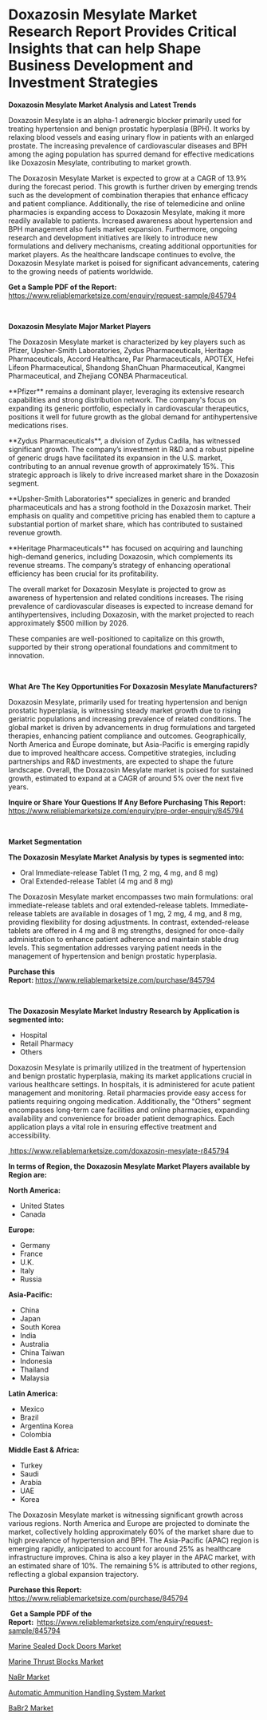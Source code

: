 <p><h1>Doxazosin Mesylate Market Research Report Provides Critical Insights that can help Shape Business Development and Investment Strategies</h1></p><p><strong>Doxazosin Mesylate Market Analysis and Latest Trends</strong></p>
<p><p>Doxazosin Mesylate is an alpha-1 adrenergic blocker primarily used for treating hypertension and benign prostatic hyperplasia (BPH). It works by relaxing blood vessels and easing urinary flow in patients with an enlarged prostate. The increasing prevalence of cardiovascular diseases and BPH among the aging population has spurred demand for effective medications like Doxazosin Mesylate, contributing to market growth.</p><p>The Doxazosin Mesylate Market is expected to grow at a CAGR of 13.9% during the forecast period. This growth is further driven by emerging trends such as the development of combination therapies that enhance efficacy and patient compliance. Additionally, the rise of telemedicine and online pharmacies is expanding access to Doxazosin Mesylate, making it more readily available to patients. Increased awareness about hypertension and BPH management also fuels market expansion. Furthermore, ongoing research and development initiatives are likely to introduce new formulations and delivery mechanisms, creating additional opportunities for market players. As the healthcare landscape continues to evolve, the Doxazosin Mesylate market is poised for significant advancements, catering to the growing needs of patients worldwide.</p></p>
<p><strong>Get a Sample PDF of the Report:&nbsp;</strong> <a href="https://www.reliablemarketsize.com/enquiry/request-sample/845794?utm_campaign=1943&utm_medium=2&utm_source=Github&utm_content=ia&utm_term=01042025&utm_id=doxazosin-mesylate">https://www.reliablemarketsize.com/enquiry/request-sample/845794</a></p>
<p>&nbsp;</p>
<p><strong>Doxazosin Mesylate Major Market Players</strong></p>
<p><p>The Doxazosin Mesylate market is characterized by key players such as Pfizer, Upsher-Smith Laboratories, Zydus Pharmaceuticals, Heritage Pharmaceuticals, Accord Healthcare, Par Pharmaceuticals, APOTEX, Hefei Lifeon Pharmaceutical, Shandong ShanChuan Pharmaceutical, Kangmei Pharmaceutical, and Zhejiang CONBA Pharmaceutical. </p><p>**Pfizer** remains a dominant player, leveraging its extensive research capabilities and strong distribution network. The company's focus on expanding its generic portfolio, especially in cardiovascular therapeutics, positions it well for future growth as the global demand for antihypertensive medications rises.</p><p>**Zydus Pharmaceuticals**, a division of Zydus Cadila, has witnessed significant growth. The company’s investment in R&D and a robust pipeline of generic drugs have facilitated its expansion in the U.S. market, contributing to an annual revenue growth of approximately 15%. This strategic approach is likely to drive increased market share in the Doxazosin segment.</p><p>**Upsher-Smith Laboratories** specializes in generic and branded pharmaceuticals and has a strong foothold in the Doxazosin market. Their emphasis on quality and competitive pricing has enabled them to capture a substantial portion of market share, which has contributed to sustained revenue growth.</p><p>**Heritage Pharmaceuticals** has focused on acquiring and launching high-demand generics, including Doxazosin, which complements its revenue streams. The company’s strategy of enhancing operational efficiency has been crucial for its profitability.</p><p>The overall market for Doxazosin Mesylate is projected to grow as awareness of hypertension and related conditions increases. The rising prevalence of cardiovascular diseases is expected to increase demand for antihypertensives, including Doxazosin, with the market projected to reach approximately $500 million by 2026. </p><p>These companies are well-positioned to capitalize on this growth, supported by their strong operational foundations and commitment to innovation.</p></p>
<p>&nbsp;</p>
<p><strong>What Are The Key Opportunities For Doxazosin Mesylate Manufacturers?</strong></p>
<p><p>Doxazosin Mesylate, primarily used for treating hypertension and benign prostatic hyperplasia, is witnessing steady market growth due to rising geriatric populations and increasing prevalence of related conditions. The global market is driven by advancements in drug formulations and targeted therapies, enhancing patient compliance and outcomes. Geographically, North America and Europe dominate, but Asia-Pacific is emerging rapidly due to improved healthcare access. Competitive strategies, including partnerships and R&D investments, are expected to shape the future landscape. Overall, the Doxazosin Mesylate market is poised for sustained growth, estimated to expand at a CAGR of around 5% over the next five years.</p></p>
<p><strong>Inquire or Share Your Questions If Any Before Purchasing This Report:</strong> <a href="https://www.reliablemarketsize.com/enquiry/pre-order-enquiry/845794?utm_campaign=1943&utm_medium=2&utm_source=Github&utm_content=ia&utm_term=01042025&utm_id=doxazosin-mesylate">https://www.reliablemarketsize.com/enquiry/pre-order-enquiry/845794</a></p>
<p>&nbsp;</p>
<p><strong>Market Segmentation</strong></p>
<p><strong>The Doxazosin Mesylate Market Analysis by types is segmented into:</strong></p>
<p><ul><li>Oral Immediate-release Tablet (1 mg, 2 mg, 4 mg, and 8 mg)</li><li>Oral Extended-release Tablet (4 mg and 8 mg)</li></ul></p>
<p><p>The Doxazosin Mesylate market encompasses two main formulations: oral immediate-release tablets and oral extended-release tablets. Immediate-release tablets are available in dosages of 1 mg, 2 mg, 4 mg, and 8 mg, providing flexibility for dosing adjustments. In contrast, extended-release tablets are offered in 4 mg and 8 mg strengths, designed for once-daily administration to enhance patient adherence and maintain stable drug levels. This segmentation addresses varying patient needs in the management of hypertension and benign prostatic hyperplasia.</p></p>
<p><strong>Purchase this Report:&nbsp;</strong><a href="https://www.reliablemarketsize.com/purchase/845794?utm_campaign=1943&utm_medium=2&utm_source=Github&utm_content=ia&utm_term=01042025&utm_id=doxazosin-mesylate">https://www.reliablemarketsize.com/purchase/845794</a></p>
<p>&nbsp;</p>
<p><strong>The Doxazosin Mesylate Market Industry Research by Application is segmented into:</strong></p>
<p><ul><li>Hospital</li><li>Retail Pharmacy</li><li>Others</li></ul></p>
<p><p>Doxazosin Mesylate is primarily utilized in the treatment of hypertension and benign prostatic hyperplasia, making its market applications crucial in various healthcare settings. In hospitals, it is administered for acute patient management and monitoring. Retail pharmacies provide easy access for patients requiring ongoing medication. Additionally, the "Others" segment encompasses long-term care facilities and online pharmacies, expanding availability and convenience for broader patient demographics. Each application plays a vital role in ensuring effective treatment and accessibility.</p></p>
<p><a href="https://www.reliablemarketsize.com/doxazosin-mesylate-r845794?utm_campaign=1943&utm_medium=2&utm_source=Github&utm_content=ia&utm_term=01042025&utm_id=doxazosin-mesylate">&nbsp;https://www.reliablemarketsize.com/doxazosin-mesylate-r845794</a></p>
<p><strong>In terms of Region, the Doxazosin Mesylate Market Players available by Region are:</strong></p>
<p>
    <p> <strong> North America: </strong>
        <ul>
            <li>United States</li>
            <li>Canada</li>
        </ul>
        </p> 
    <p> <strong> Europe: </strong>
        <ul>
            <li>Germany</li>
            <li>France</li>
            <li>U.K.</li>
            <li>Italy</li>
            <li>Russia</li>
        </ul>
        </p> 
    <p> <strong> Asia-Pacific: </strong>
        <ul>
            <li>China</li>
            <li>Japan</li>
            <li>South Korea</li>
            <li>India</li>
            <li>Australia</li>
            <li>China Taiwan</li>
            <li>Indonesia</li>
            <li>Thailand</li>
            <li>Malaysia</li>
        </ul>
        </p> 
    <p> <strong> Latin America: </strong>
        <ul>
            <li>Mexico</li>
            <li>Brazil</li>
            <li>Argentina Korea</li>
            <li>Colombia</li>
        </ul>
        </p> 
    <p> <strong> Middle East & Africa: </strong>
        <ul>
            <li>Turkey</li>
            <li>Saudi</li>
            <li>Arabia</li>
            <li>UAE</li>
            <li>Korea</li>
        </ul>
    </p>
    </p>
<p><p>The Doxazosin Mesylate market is witnessing significant growth across various regions. North America and Europe are projected to dominate the market, collectively holding approximately 60% of the market share due to high prevalence of hypertension and BPH. The Asia-Pacific (APAC) region is emerging rapidly, anticipated to account for around 25% as healthcare infrastructure improves. China is also a key player in the APAC market, with an estimated share of 10%. The remaining 5% is attributed to other regions, reflecting a global expansion trajectory.</p></p>
<p><strong>Purchase this Report: </strong><a href="https://www.reliablemarketsize.com/purchase/845794?utm_campaign=1943&utm_medium=2&utm_source=Github&utm_content=ia&utm_term=01042025&utm_id=doxazosin-mesylate">https://www.reliablemarketsize.com/purchase/845794</a></p>
<p>&nbsp;<strong>Get a Sample PDF of the Report:&nbsp;&nbsp;</strong><a href="https://www.reliablemarketsize.com/enquiry/request-sample/845794?utm_campaign=1943&utm_medium=2&utm_source=Github&utm_content=ia&utm_term=01042025&utm_id=doxazosin-mesylate">https://www.reliablemarketsize.com/enquiry/request-sample/845794</a></p>
<p><strong></strong></p>
<p><p><a href="https://www.linkedin.com/pulse/marine-sealed-dock-doors-industry-resonance-125-amplification-ey28e?utm_campaign=1943&utm_medium=2&utm_source=Github&utm_content=ia&utm_term=01042025&utm_id=doxazosin-mesylate">Marine Sealed Dock Doors Market</a></p><p><a href="https://www.linkedin.com/pulse/marine-thrust-blocks-market-outlook-forecast-from-2025-2032-szume?utm_campaign=1943&utm_medium=2&utm_source=Github&utm_content=ia&utm_term=01042025&utm_id=doxazosin-mesylate">Marine Thrust Blocks Market</a></p><p><a href="https://github.com/safurdorthu8/Market-Research-Report-List-1/blob/main/nabr-market.md?utm_campaign=1943&utm_medium=2&utm_source=Github&utm_content=ia&utm_term=01042025&utm_id=doxazosin-mesylate">NaBr Market</a></p><p><a href="https://www.linkedin.com/pulse/automatic-ammunition-handling-system-market-outlook-forecast-y2s9e?utm_campaign=1943&utm_medium=2&utm_source=Github&utm_content=ia&utm_term=01042025&utm_id=doxazosin-mesylate">Automatic Ammunition Handling System Market</a></p><p><a href="https://github.com/bettysbozer/Market-Research-Report-List-1/blob/main/babr2-market.md?utm_campaign=1943&utm_medium=2&utm_source=Github&utm_content=ia&utm_term=01042025&utm_id=doxazosin-mesylate">BaBr2 Market</a></p></p>